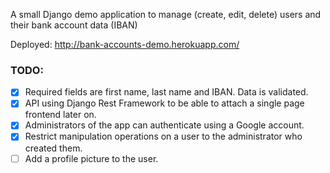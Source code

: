 A small Django demo application to manage (create, edit, delete) users and their bank account data (IBAN)

Deployed: http://bank-accounts-demo.herokuapp.com/

### TODO:
 - [x] Required fields are first name, last name and IBAN. Data is validated.
 - [x] API using Django Rest Framework to be able to attach a single page frontend later on.
 - [x] Administrators of the app can authenticate using a Google account.
 - [x] Restrict manipulation operations on a user to the administrator who created them.
 - [ ] Add a profile picture to the user.
